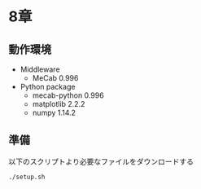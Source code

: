 8章
===

## 動作環境
- Middleware
  - MeCab 0.996
- Python package
  - mecab-python 0.996
  - matplotlib 2.2.2
  - numpy 1.14.2

## 準備
以下のスクリプトより必要なファイルをダウンロードする
```
./setup.sh
```
